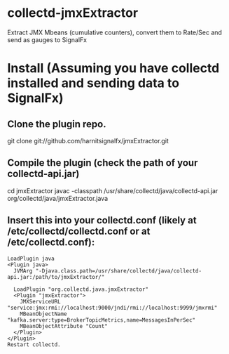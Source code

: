 # collectd-jmxExtractor
Extract JMX Mbeans (cumulative counters), convert them to Rate/Sec and send as gauges to SignalFx

# Install (Assuming you have collectd installed and sending data to SignalFx)

## Clone the plugin repo.
git clone git://github.com/harnitsignalfx/jmxExtractor.git

## Compile the plugin (check the path of your collectd-api.jar)
cd jmxExtractor
javac -classpath /usr/share/collectd/java/collectd-api.jar org/collectd/java/jmxExtractor.java


## Insert this into your collectd.conf (likely at /etc/collectd/collectd.conf or at /etc/collectd.conf):

```
LoadPlugin java
<Plugin java>
  JVMArg "-Djava.class.path=/usr/share/collectd/java/collectd-api.jar:/path/to/jmxExtractor/"

  LoadPlugin "org.collectd.java.jmxExtractor"
  <Plugin "jmxExtractor">
    JMXServiceURL "service:jmx:rmi://localhost:9000/jndi/rmi://localhost:9999/jmxrmi"
    MBeanObjectName "kafka.server:type=BrokerTopicMetrics,name=MessagesInPerSec"
    MBeanObjectAttribute "Count"
  </Plugin>
</Plugin>
Restart collectd.
```
